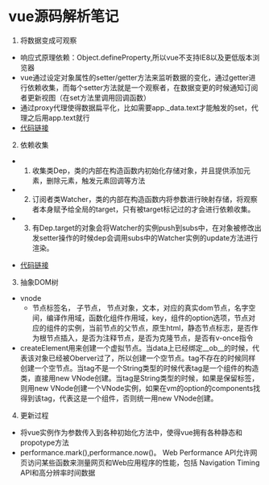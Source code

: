 # vue源码解析笔记
1. 将数据变成可观察
  - 响应式原理依赖：Object.defineProperty,所以vue不支持IE8以及更低版本浏览器
  - vue通过设定对象属性的setter/getter方法来监听数据的变化，通过getter进行依赖收集，而每个setter方法就是一个观察者，在数据变更的时候通知订阅者更新视图（在set方法里调用回调函数）
  - 通过proxy代理使得数据扁平化，比如需要app._data.text才能触发的set，代理之后用app.text就行
  - [代码链接](https://github.com/answershuto/learnVue/blob/master/docs/%E5%93%8D%E5%BA%94%E5%BC%8F%E5%8E%9F%E7%90%86.MarkDown)
  2. 依赖收集
  - 1. 收集类Dep，类的内部在构造函数内初始化存储对象，并且提供添加元素，删除元素，触发元素回调等方法
  - 2. 订阅者类Watcher，类的内部在构造函数内将参数进行映射存储，将观察者本身赋予给全局的target，只有被target标记过的才会进行依赖收集。
  - 3. 有Dep.target的对象会将Watcher的实例push到subs中，在对象被修改出发setter操作的时候dep会调用subs中的Watcher实例的update方法进行渲染。

- [代码链接](https://github.com/answershuto/learnVue/blob/master/docs/%E4%BE%9D%E8%B5%96%E6%94%B6%E9%9B%86.MarkDown)

3. 抽象DOM树
- vnode
  - 节点标签名， 子节点， 节点对象，文本，对应的真实dom节点，名字空间，编译作用域，函数化组件作用域，key，组件的option选项，节点对应的组件的实例，当前节点的父节点，原生html，静态节点标志，是否作为根节点插入，是否为注释节点，是否为克隆节点，是否有v-once指令
- createElement用来创建一个虚拟节点。当data上已经绑定__ob__的时候，代表该对象已经被Oberver过了，所以创建一个空节点。tag不存在的时候同样创建一个空节点。当tag不是一个String类型的时候代表tag是一个组件的构造类，直接用new VNode创建。当tag是String类型的时候，如果是保留标签，则用new VNode创建一个VNode实例，如果在vm的option的components找得到该tag，代表这是一个组件，否则统一用new VNode创建。

4. 更新过程

- 将vue实例作为参数传入到各种初始化方法中，使得vue拥有各种静态和propotype方法
- performance.mark(),performance.now()。 Web Performance API允许网页访问某些函数来测量网页和Web应用程序的性能，包括 Navigation Timing API和高分辨率时间数据


